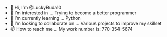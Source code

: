 - 👋 Hi, I’m @LuckyBuda10
- 👀 I’m interested in ... Trying to become a better programmer
- 🌱 I’m currently learning ... Python
- 💞️ I’m looking to collaborate on ... Various projects to improve my skillset
- 📫 How to reach me ... My work number is: 770-354-5674

<!---
LuckyBuda10/LuckyBuda10 is a ✨ special ✨ repository because its `README.md` (this file) appears on your GitHub profile.
You can click the Preview link to take a look at your changes.
--->
